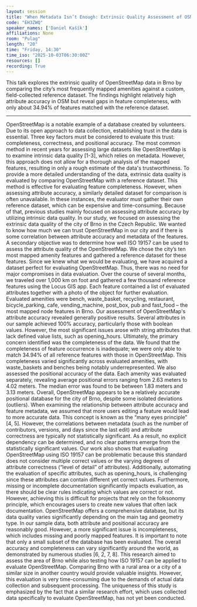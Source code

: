```yaml
---
layout: session
title: "When Metadata Isn’t Enough: Extrinsic Quality Assessment of OSM Using Custom Reference Data"
code: "EH3ZWQ"
speaker_names: ['Daniel Kašík']
affiliations: None
room: "Pulag"
length: "20"
time: "Friday, 14:30"
time_iso: "2025-10-03T06:30:00Z"
resources: []
recording: True
---
```


This talk explores the extrinsic quality of OpenStreetMap data in Brno by comparing the city’s most frequently mapped amenities against a custom, field-collected reference dataset. The findings highlight relatively high attribute accuracy in OSM but reveal gaps in feature completeness, with only about 34.94% of features matched with the reference dataset.

<hr>

OpenStreetMap is a notable example of a database created by volunteers. Due to its open approach to data collection, establishing trust in the data is essential. Three key factors must be considered to evaluate this trust: completeness, correctness, and positional accuracy.  The most common method in recent years for assessing large datasets like OpenStreetMap is to examine intrinsic data quality [1-3], which relies on metadata. However, this approach does not allow for a thorough analysis of the mapped features, resulting in only a rough estimate of the data's trustworthiness. To provide a more detailed understanding of the data, extrinsic data quality is evaluated by comparing OpenStreetMap with a reference dataset. This method is effective for evaluating feature completeness. However, when assessing attribute accuracy, a similarly detailed dataset for comparison is often unavailable. In these instances, the evaluator must gather their own reference dataset, which can be expensive and time-consuming. Because of that, previous studies mainly focused on assessing attribute accuracy by utilizing intrinsic data quality.
In our study, we focused on assessing the extrinsic data quality of the city of Brno in the Czech Republic. We wanted to know how much we can trust OpenStreetMap in our city and if there is some correlation between attribute accuracy and metadata of the features. A secondary objective was to determine how well ISO 19157 can be used to assess the attribute quality of the OpenStreetMap. We chose the city’s ten most mapped amenity features and gathered a reference dataset for these features. Since we knew what we would be evaluating, we have acquired a dataset perfect for evaluating OpenStreetMap. Thus, there was no need for major compromises in data evaluation.
Over the course of several months, we traveled over 1,000 km on foot and gathered a few thousand reference features using the Locus GIS app. Each feature contained a list of evaluated attributes together with a photo of the object for further evaluation. Evaluated amenities were bench, waste_basket, recycling, restaurant, bicycle_parking, cafe, vending_machine, post_box, pub and fast_food – the most mapped node features in Brno.
Our assessment of OpenStreetMap's attribute accuracy revealed generally positive results. Several attributes in our sample achieved 100% accuracy, particularly those with boolean values. However, the most significant issues arose with string attributes that lack defined value lists, such as opening_hours. Ultimately, the primary concern identified was the completeness of the data.
We found that the completeness of feature occurrence is inadequate; we were only able to match 34.94% of all reference features with those in OpenStreetMap. This completeness varied significantly across evaluated amenities, with waste_baskets and benches being notably underrepresented.
We also assessed the positional accuracy of the data. Each amenity was evaluated separately, revealing average positional errors ranging from 2.63 meters to 4.02 meters. The median error was found to be between 1.83 meters and 3.13 meters. Overall, OpenStreetMap appears to be a relatively accurate positional database for the city of Brno, despite some isolated deviations (outliers).
When examining the relationship between attribute accuracy and feature metadata, we assumed that more users editing a feature would lead to more accurate data. This concept is known as the “many eyes principle” [4, 5].  However, the correlations between metadata (such as the number of contributors, versions, and days since the last edit) and attribute correctness are typically not statistically significant. As a result, no explicit dependency can be determined, and no clear patterns emerge from the statistically significant values.
Our work also shows that evaluating OpenStreetMap using ISO 19157 can be problematic because this standard does not consider multiple correct values or the varying degrees of attribute correctness (“level of detail” of attributes). Additionally, automating the evaluation of specific attributes, such as opening_hours, is challenging since these attributes can contain different yet correct values. Furthermore, missing or incomplete documentation significantly impacts evaluation, as there should be clear rules indicating which values are correct or not. However, achieving this is difficult for projects that rely on the folksonomy principle, which encourages users to create new values that often lack documentation.
OpenStreetMap offers a comprehensive database, but its data quality varies significantly depending on the main tag and geometry type. In our sample data, both attribute and positional accuracy are reasonably good. However, a more significant issue is incompleteness, which includes missing and poorly mapped features. It is important to note that only a small subset of the database has been evaluated. The overall accuracy and completeness can vary significantly around the world, as demonstrated by numerous studies [6, 2, 7, 8]. This research aimed to assess the area of Brno while also testing how ISO 19157 can be applied to evaluate OpenStreetMap. Comparing Brno with a rural area or a city of a similar size in another country would provide valuable insights. However, this evaluation is very time-consuming due to the demands of actual data collection and subsequent processing. The uniqueness of this study is emphasized by the fact that a similar research effort, which uses collected data specifically to evaluate OpenStreetMap, has not yet been conducted.

